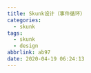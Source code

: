 ```yaml
---
title: Skunk设计（事件循环）
categories:
  - skunk
tags:
  - skunk
  - design
abbrlink: ab97
date: 2020-04-19 06:24:13
---
```

